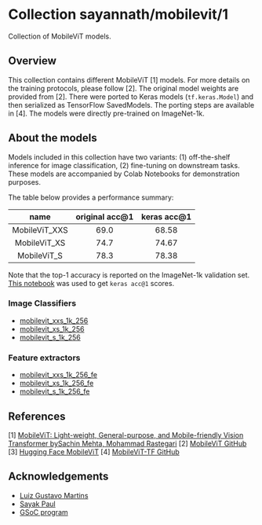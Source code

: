 # Collection sayannath/mobilevit/1

Collection of MobileViT models.

<!-- dataset: imagenet-ilsvrc-2012-cls -->
<!-- task: image-classification -->

## Overview

This collection contains different MobileViT [1] models. For more details on the training protocols,
please follow [2]. The original model weights are provided from [2]. There were ported to Keras models
(`tf.keras.Model`) and then serialized as TensorFlow SavedModels. The porting steps are available in [4].
The models were directly pre-trained on ImageNet-1k. 

## About the models

Models included in this collection have two variants: (1) off-the-shelf inference for image
classification, (2) fine-tuning on downstream tasks. These models are accompanied by
Colab Notebooks for demonstration purposes. 

The table below provides a performance summary:

|      name     | original acc@1 | keras acc@1 |
|:-------------:|:--------------:|:-----------:|
| MobileViT_XXS |      69.0      |    68.58    |
|  MobileViT_XS |      74.7      |    74.67    |
|  MobileViT_S  |      78.3      |    78.38    |

Note that the top-1 accuracy is reported on the ImageNet-1k validation set. [This notebook](https://github.com/sayannath/MobileViT-GSoC/blob/main/i1k_eval/eval.ipynb) was used to get `keras acc@1` scores.

### Image Classifiers

* [mobilevit_xxs_1k_256](https://tfhub.dev/sayannath/mobilevit_xxs_1k_256/1)
* [mobilevit_xs_1k_256](https://tfhub.dev/sayannath/mobilevit_xs_1k_256/1)
* [mobilevit_s_1k_256](https://tfhub.dev/sayannath/mobilevit_s_1k_256/1)

### Feature extractors

* [mobilevit_xxs_1k_256_fe](https://tfhub.dev/sayannath/mobilevit_xxs_1k_256_fe/1)
* [mobilevit_xs_1k_256_fe](https://tfhub.dev/sayannath/mobilevit_xs_1k_256_fe/1)
* [mobilevit_s_1k_256_fe](https://tfhub.dev/sayannath/mobilevit_s_1k_256_fe/1)

## References

[1] [MobileViT: Light-weight, General-purpose, and Mobile-friendly Vision Transformer bySachin Mehta, Mohammad Rastegari](https://arxiv.org/abs/2110.02178)
[2] [MobileViT GitHub](https://github.com/apple/ml-cvnets)
[3] [Hugging Face MobileViT](https://huggingface.co/docs/transformers/v4.22.2/en/model_doc/mobilevit#mobilevit)
[4] [MobileViT-TF GitHub](https://github.com/sayannath/MobileViT-GSoC)

## Acknowledgements

* [Luiz Gustavo Martins](https://twitter.com/gusthema)
* [Sayak Paul](https://github.com/RisingSayak) 
* [GSoC program](https://summerofcode.withgoogle.com)